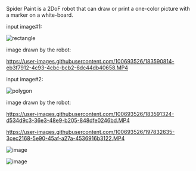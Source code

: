 Spider Paint is a 2DoF robot that can draw or print a one-color picture with a marker on a white-board. 

input image#1:

![rectangle](https://user-images.githubusercontent.com/100693526/183590790-f870b7ef-0b78-4941-ac48-7864a9923427.jpg)

image drawn by the robot:

https://user-images.githubusercontent.com/100693526/183590814-eb3f7912-4c93-4cbc-bcb2-6dc44db40658.MP4

input image#2:

![polygon](https://user-images.githubusercontent.com/100693526/183591176-2956345b-74b6-4f05-8204-466b4a0660a1.jpg)

image drawn by the robot:

https://user-images.githubusercontent.com/100693526/183591324-d534d9c3-36e3-48e9-b205-848dfe0246bd.MP4


https://user-images.githubusercontent.com/100693526/197832635-3cec2168-5e90-45af-a27a-4536916b3122.MP4


![image](https://user-images.githubusercontent.com/100693526/197832708-4848fed7-733a-470a-af05-8de724d7e8e5.png)


![image](https://user-images.githubusercontent.com/100693526/197832723-3b947573-10b8-4c6a-b617-29c8e0967ab3.png)
